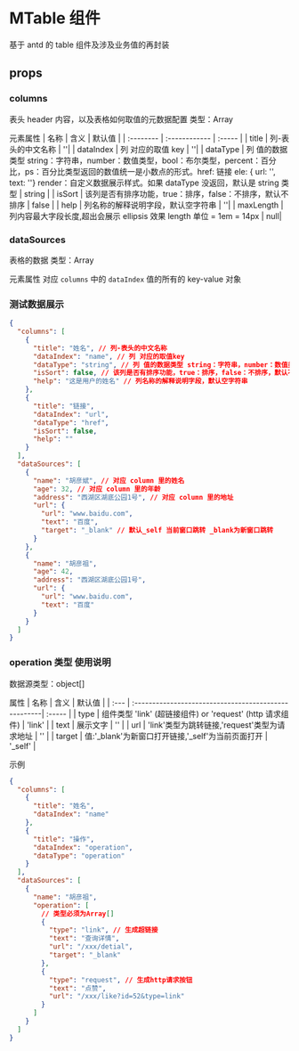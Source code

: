 # MTable 组件

基于 antd 的 table 组件及涉及业务值的再封装

## props

### columns

表头 header 内容，以及表格如何取值的元数据配置
类型：Array

元素属性
| 名称 | 含义 | 默认值 |
| :-------- | :------------ | :----- |
| title | 列-表头的中文名称 | ''|
| dataIndex | 列 对应的取值 key | ''|
| dataType | 列 值的数据类型 string：字符串，number：数值类型，bool：布尔类型，percent：百分比，ps：百分比类型返回的数值统一是小数点的形式。href: 链接 ele: { url: '', text: ''} render：自定义数据展示样式。如果 dataType 没返回，默认是 string 类型 | string |
| isSort | 该列是否有排序功能，true：排序，false：不排序，默认不排序 | false |
| help | 列名称的解释说明字段，默认空字符串 | ''|
| maxLength | 列内容最大字段长度,超出会展示 ellipsis 效果 length 单位 = 1em = 14px | null|

### dataSources

表格的数据
类型：Array

元素属性
对应 `columns` 中的 `dataIndex` 值的所有的 key-value 对象

### 测试数据展示

```json
{
  "columns": [
    {
      "title": "姓名", // 列-表头的中文名称
      "dataIndex": "name", // 列 对应的取值key
      "dataType": "string", // 列 值的数据类型 string：字符串，number：数值类型，bool：布尔类型，percent：百分比， href：链接 ps：百分比类型返回的数值统一是小数点的形式。如果dataType没返回，默认是string类型，给啥展示啥
      "isSort": false, // 该列是否有排序功能，true：排序，false：不排序，默认不排序
      "help": "这是用户的姓名" // 列名称的解释说明字段，默认空字符串
    },
    {
      "title": "链接",
      "dataIndex": "url",
      "dataType": "href",
      "isSort": false,
      "help": ""
    }
  ],
  "dataSources": [
    {
      "name": "胡彦斌", // 对应 column 里的姓名
      "age": 32, // 对应 column 里的年龄
      "address": "西湖区湖底公园1号", // 对应 column 里的地址
      "url": {
        "url": "www.baidu.com",
        "text": "百度",
        "target": "_blank" // 默认_self 当前窗口跳转 _blank为新窗口跳转
      }
    },
    {
      "name": "胡彦祖",
      "age": 42,
      "address": "西湖区湖底公园1号",
      "url": {
        "url": "www.baidu.com",
        "text": "百度"
      }
    }
  ]
}
```

### operation 类型 使用说明

数据源类型：object[]

属性
| 名称 | 含义 | 默认值 |
| :--- | :----------------------------------------------------| :----- |
| type | 组件类型 'link' (超链接组件) or 'request' (http 请求组件) | 'link' |
| text | 展示文字 | '' |
| url | 'link'类型为跳转链接,'request'类型为请求地址 | '' |
| target | 值:'\_blank'为新窗口打开链接,'\_self'为当前页面打开 | '\_self' |

示例

```json
{
  "columns": [
    {
      "title": "姓名",
      "dataIndex": "name"
    },
    {
      "title": "操作",
      "dataIndex": "operation",
      "dataType": "operation"
    }
  ],
  "dataSources": [
    {
      "name": "胡彦祖",
      "operation": [
        // 类型必须为Array[]
        {
          "type": "link", // 生成超链接
          "text": "查询详情",
          "url": "/xxx/detial",
          "target": "_blank"
        },
        {
          "type": "request", // 生成http请求按钮
          "text": "点赞",
          "url": "/xxx/like?id=52&type=link"
        }
      ]
    }
  ]
}
```
